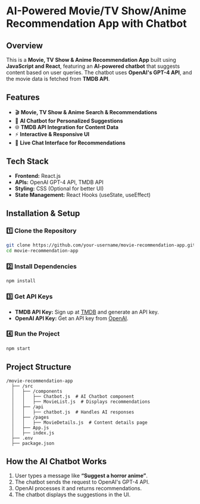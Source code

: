 # **AI-Powered Movie/TV Show/Anime Recommendation App with Chatbot**

## **Overview**
This is a **Movie, TV Show & Anime Recommendation App** built using **JavaScript and React**, featuring an **AI-powered chatbot** that suggests content based on user queries. The chatbot uses **OpenAI's GPT-4 API**, and the movie data is fetched from **TMDB API**.

## **Features**

- 🎬 **Movie, TV Show & Anime Search & Recommendations**
- 🤖 **AI Chatbot for Personalized Suggestions**
- 🌐 **TMDB API Integration for Content Data**
- ⚡ **Interactive & Responsive UI**
- 💬 **Live Chat Interface for Recommendations**

## **Tech Stack**

- **Frontend:** React.js
- **APIs:** OpenAI GPT-4 API, TMDB API
- **Styling:** CSS (Optional for better UI)
- **State Management:** React Hooks (useState, useEffect)

## **Installation & Setup**

### **1️⃣ Clone the Repository**
```sh
git clone https://github.com/your-username/movie-recommendation-app.git
cd movie-recommendation-app
```

### **2️⃣ Install Dependencies**
```sh
npm install
```

### **3️⃣ Get API Keys**
- **TMDB API Key:** Sign up at [TMDB](https://www.themoviedb.org/) and generate an API key.
- **OpenAI API Key:** Get an API key from [OpenAI](https://platform.openai.com/).


### **4️⃣ Run the Project**
```sh
npm start
```

## **Project Structure**
```
/movie-recommendation-app
  ├── /src
  │   ├── /components
  │   │   ├── Chatbot.js  # AI Chatbot component
  │   │   ├── MovieList.js  # Displays recommendations
  │   ├── /api
  │   │   ├── chatbot.js  # Handles AI responses
  │   ├── /pages
  │   │   ├── MovieDetails.js  # Content details page
  │   ├── App.js
  │   ├── index.js
  ├── .env
  ├── package.json
```

## **How the AI Chatbot Works**

1. User types a message like **“Suggest a horror anime”**.
2. The chatbot sends the request to OpenAI's GPT-4 API.
3. OpenAI processes it and returns recommendations.
4. The chatbot displays the suggestions in the UI.

